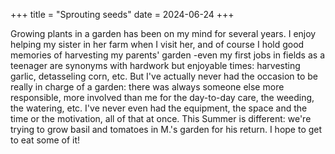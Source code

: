 +++
title = "Sprouting seeds"
date = 2024-06-24
+++

Growing plants in a garden has been on my mind for several years. I enjoy helping my sister in her farm when I visit her, and of course I hold good memories of harvesting my parents' garden -even my first jobs in fields as a teenager are synonyms with hardwork but enjoyable times: harvesting garlic, detasseling corn, etc. But I've actually never had the occasion to be really in charge of a garden: there was always someone else more responsible, more involved than me for the day-to-day care, the weeding, the watering, etc. I've never even had the equipment, the space and the time or the motivation, all of that at once. This Summer is different: we're trying to grow basil and tomatoes in M.'s garden for his return. I hope to get to eat some of it!
